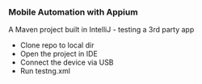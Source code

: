 ### Mobile Automation with Appium

A Maven project built in IntelliJ - testing a 3rd party app

- Clone repo to local dir
- Open the project in IDE
- Connect the device via USB
- Run testng.xml
